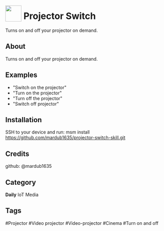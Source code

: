 # <img src="https://raw.githack.com/FortAwesome/Font-Awesome/master/svgs/solid/video.svg" card_color="#2C3E50" width="50" height="50" style="vertical-align:bottom"/> Projector Switch
Turns on and off your projector on demand.

## About
Turns on and off your projector on demand.

## Examples
* "Switch on the projector"
* "Turn on the projector"
* "Turn off the projector"
* "Switch off projector"
## Installation
SSH to your device and run: msm install https://github.com/mardub1635/projector-switch-skill.git

## Credits
github: @mardub1635

## Category
**Daily**
IoT
Media

## Tags
#Projector
#Video projector
#Video-projector
#Cinema
#Turn on and off

